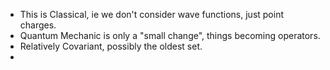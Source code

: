 - This is Classical, ie we don't consider wave functions, just point charges.
- Quantum Mechanic is only a "small change", things becoming operators.
- Relatively Covariant, possibly the oldest set.
- 